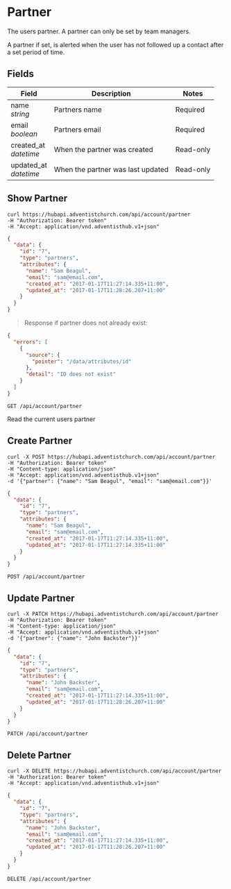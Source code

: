 # Partner

The users partner. A partner can only be set by team managers.

A partner if set, is alerted when the user has not followed up a contact after a set period of time.

## Fields

Field | Description | Notes
----- | ----------- | -----
name<br> *string* | Partners name | Required
email<br> *boolean* | Partners email | Required
created_at<br> *datetime* | When the partner was created | Read-only
updated_at<br> *datetime* | When the partner was last updated | Read-only

## Show Partner

```shell
curl https://hubapi.adventistchurch.com/api/account/partner
-H "Authorization: Bearer token"
-H "Accept: application/vnd.adventisthub.v1+json"
```
```json
{
  "data": {
    "id": "7",
    "type": "partners",
    "attributes": {
      "name": "Sam Beagul",
      "email": "sam@email.com",
      "created_at": "2017-01-17T11:27:14.335+11:00",
      "updated_at": "2017-01-17T11:28:26.207+11:00"
    }
  }
}
```

> Response if partner does not already exist:

```json
{
  "errors": [
    {
      "source": {
        "pointer": "/data/attributes/id"
      },
      "detail": "ID does not exist"
    }
  ]
}
```

`GET /api/account/partner`

Read the current users partner

## Create Partner
```shell
curl -X POST https://hubapi.adventistchurch.com/api/account/partner
-H "Authorization: Bearer token"
-H "Content-type: application/json"
-H "Accept: application/vnd.adventisthub.v1+json"
-d '{"partner": {"name": "Sam Beagul", "email": "sam@email.com"}}'
```
```json
{
  "data": {
    "id": "7",
    "type": "partners",
    "attributes": {
      "name": "Sam Beagul",
      "email": "sam@email.com",
      "created_at": "2017-01-17T11:27:14.335+11:00",
      "updated_at": "2017-01-17T11:27:14.335+11:00"
    }
  }
}
```

`POST /api/account/partner`

## Update Partner

```shell
curl -X PATCH https://hubapi.adventistchurch.com/api/account/partner
-H "Authorization: Bearer token"
-H "Content-type: application/json"
-H "Accept: application/vnd.adventisthub.v1+json"
-d '{"partner": {"name": "John Backster"}}'
```
```json
{
  "data": {
    "id": "7",
    "type": "partners",
    "attributes": {
      "name": "John Backster",
      "email": "sam@email.com",
      "created_at": "2017-01-17T11:27:14.335+11:00",
      "updated_at": "2017-01-17T11:28:26.207+11:00"
    }
  }
}
```

`PATCH /api/account/partner`

## Delete Partner
```shell
curl -X DELETE https://hubapi.adventistchurch.com/api/account/partner
-H "Authorization: Bearer token"
-H "Accept: application/vnd.adventisthub.v1+json"
```
```json
{
  "data": {
    "id": "7",
    "type": "partners",
    "attributes": {
      "name": "John Backster",
      "email": "sam@email.com",
      "created_at": "2017-01-17T11:27:14.335+11:00",
      "updated_at": "2017-01-17T11:28:26.207+11:00"
    }
  }
}
```

`DELETE /api/account/partner`